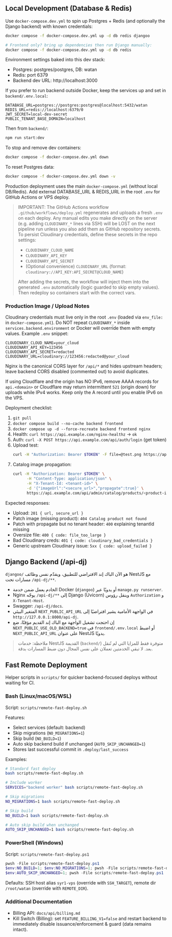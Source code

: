 ## Local Development (Database & Redis)

Use `docker-compose.dev.yml` to spin up Postgres + Redis (and optionally the Django backend) with known credentials:

```bash
docker compose -f docker-compose.dev.yml up -d db redis djangoo

# Frontend only? bring up dependencies then run Django manually:
docker compose -f docker-compose.dev.yml up -d db redis
```

Environment settings baked into this dev stack:
- Postgres: postgres/postgres, DB: watan
- Redis: port 6379
- Backend dev URL: http://localhost:3000

If you prefer to run backend outside Docker, keep the services up and set in `backend/.env.local`:
```
DATABASE_URL=postgres://postgres:postgres@localhost:5432/watan
REDIS_URL=redis://localhost:6379/0
JWT_SECRET=local-dev-secret
PUBLIC_TENANT_BASE_DOMAIN=localhost
```

Then from `backend/`:
```bash
npm run start:dev
```

To stop and remove dev containers:
```bash
docker compose -f docker-compose.dev.yml down
```

To reset Postgres data:
```bash
docker compose -f docker-compose.dev.yml down -v
```

Production deployment uses the main `docker-compose.yml` (without local DB/Redis). Add external DATABASE_URL & REDIS_URL in the root `.env` for GitHub Actions or VPS deploy.

> IMPORTANT: The GitHub Actions workflow `.github/workflows/deploy.yml` regenerates and uploads a fresh `.env` on each deploy. Any manual edits you make directly on the server (e.g. adding `CLOUDINARY_*` lines via SSH) will be LOST on the next pipeline run unless you also add them as GitHub repository secrets. To persist Cloudinary credentials, define these secrets in the repo settings:
>
> * `CLOUDINARY_CLOUD_NAME`
> * `CLOUDINARY_API_KEY`
> * `CLOUDINARY_API_SECRET`
> * (Optional convenience) `CLOUDINARY_URL` (format: `cloudinary://API_KEY:API_SECRET@CLOUD_NAME`)
>
> After adding the secrets, the workflow will inject them into the generated `.env` automatically (logic guarded to skip empty values). Then redeploy so containers start with the correct vars.

### Production Image / Upload Notes

Cloudinary credentials must live only in the root `.env` (loaded via `env_file:` in `docker-compose.yml`). Do NOT repeat `CLOUDINARY_*` inside `services.backend.environment` or Docker will override them with empty values. Example `.env` snippet:

```
CLOUDINARY_CLOUD_NAME=your_cloud
CLOUDINARY_API_KEY=123456
CLOUDINARY_API_SECRET=redacted
CLOUDINARY_URL=cloudinary://123456:redacted@your_cloud
```

Nginx is the canonical CORS layer for `/api/*` and hides upstream headers; leave backend CORS disabled (commented out) to avoid duplicates.

If using Cloudflare and the origin has NO IPv6, remove AAAA records for `api.<domain>` or Cloudflare may return intermittent `521` (origin down) for uploads while IPv4 works. Keep only the A record until you enable IPv6 on the VPS.

Deployment checklist:

1. `git pull`
2. `docker compose build --no-cache backend frontend`
3. `docker compose up -d --force-recreate backend frontend nginx`
4. Health: `curl https://api.example.com/nginx-healthz` → `ok`
5. Auth: `curl -X POST https://api.example.com/api/auth/login` (get token)
6. Upload test:
	```bash
	curl -H "Authorization: Bearer $TOKEN" -F file=@test.png https://api.example.com/api/admin/upload
	```
7. Catalog image propagation:
	```bash
	curl -H "Authorization: Bearer $TOKEN" \
		  -H "Content-Type: application/json" \
		  -H "X-Tenant-Id: <tenant-id>" \
		  -d '{"imageUrl":"<secure_url>","propagate":true}' \
		  https://api.example.com/api/admin/catalog/products/<product-id>/image
	```

Expected responses:
* Upload: `201 { url, secure_url }`
* Patch image (missing product): `404 Catalog product not found`
* Patch with propagate but no tenant header: `400` explaining tenantId missing
* Oversize file: `400 { code: file_too_large }`
* Bad Cloudinary creds: `401 { code: cloudinary_bad_credentials }`
* Generic upstream Cloudinary issue: `5xx { code: upload_failed }`

## Django Backend (/api-dj)

`djangoo/` هو الآن الباك إند الافتراضي للتطبيق، ويقدّم نفس وظائف NestJS مع مسارات تحت `/api-dj/**`.

- الخادم يعمل ضمن خدمة Docker (`djangoo`) أو يدويًا عبر `manage.py runserver`.
- Nginx يوجّه `/api-dj/**` إلى Django (Uvicorn) وينقل رؤوس `Authorization` و `X-Tenant-Host`.
- Swagger: `/api-dj/docs`.
- المتغير البيئي `NEXT_PUBLIC_API_URL` في الواجهة الأمامية يشير افتراضيًا إلى `http://127.0.0.1:8000/api-dj`.
- إن احتجت تشغيل الواجهة مع الباك إند القديم مؤقتًا، ضع `NEXT_PUBLIC_USE_OLD_BACKEND=true` في `frontend/.env.local` أو اضبط `NEXT_PUBLIC_API_URL` على عنوان NestJS يدويًا.

> ملاحظة: خدمات NestJS القديمة (`backend/`) متوفرة فقط للمزايا التي لم تُنقل بعد. لا تبقي الخدمتين تعملان على نفس المجال دون ضبط المسارات بدقة.

## Fast Remote Deployment

Helper scripts in `scripts/` for quicker backend-focused deploys without waiting for CI.

### Bash (Linux/macOS/WSL)
Script: `scripts/remote-fast-deploy.sh`

Features:
- Select services (default: backend)
- Skip migrations (`NO_MIGRATIONS=1`)
- Skip build (`NO_BUILD=1`)
- Auto skip backend build if unchanged (`AUTO_SKIP_UNCHANGED=1`)
- Stores last successful commit in `.deploy/last_success`

Examples:
```bash
# Standard fast deploy
bash scripts/remote-fast-deploy.sh

# Include worker
SERVICES="backend worker" bash scripts/remote-fast-deploy.sh

# Skip migrations
NO_MIGRATIONS=1 bash scripts/remote-fast-deploy.sh

# Skip build
NO_BUILD=1 bash scripts/remote-fast-deploy.sh

# Auto skip build when unchanged
AUTO_SKIP_UNCHANGED=1 bash scripts/remote-fast-deploy.sh
```

### PowerShell (Windows)
Script: `scripts/remote-fast-deploy.ps1`
```powershell
pwsh -File scripts/remote-fast-deploy.ps1
$env:NO_BUILD=1; $env:NO_MIGRATIONS=1; pwsh -File scripts/remote-fast-deploy.ps1
$env:AUTO_SKIP_UNCHANGED=1; pwsh -File scripts/remote-fast-deploy.ps1
```

Defaults: SSH host alias `syr1-vps` (override with `SSH_TARGET`), remote dir `/root/watan` (override with `REMOTE_DIR`).

### Additional Documentation

* Billing API: `docs/api/billing.md`
* Kill Switch (Billing): set `FEATURE_BILLING_V1=false` and restart backend to immediately disable issuance/enforcement & guard (data remains intact).